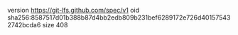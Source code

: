 version https://git-lfs.github.com/spec/v1
oid sha256:8587517d01b388b87d4bb2edb809b231bef6289172e726d401575432742bcda6
size 408
